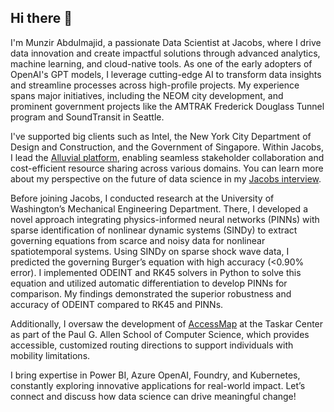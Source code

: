 ## Hi there 👋

I'm Munzir Abdulmajid, a passionate Data Scientist at Jacobs, where I drive data innovation and create impactful solutions through advanced analytics, machine learning, and cloud-native tools. As one of the early adopters of OpenAI's GPT models, I leverage cutting-edge AI to transform data insights and streamline processes across high-profile projects. My experience spans major initiatives, including the NEOM city development, and prominent government projects like the AMTRAK Frederick Douglass Tunnel program and SoundTransit in Seattle.

I've supported big clients such as Intel, the New York City Department of Design and Construction, and the Government of Singapore. Within Jacobs, I lead the [Alluvial platform](https://customers.microsoft.com/en-us/story/1655187821653342085-jacobs-microsoft-fabric-power-bi-partner-professional-services-usa), enabling seamless stakeholder collaboration and cost-efficient resource sharing across various domains. You can learn more about my perspective on the future of data science in my [Jacobs interview](https://www.jacobs.com/newsroom/qa/view-future-data-science-qa-munzir-abdulmajid).

Before joining Jacobs, I conducted research at the University of Washington’s Mechanical Engineering Department. There, I developed a novel approach integrating physics-informed neural networks (PINNs) with sparse identification of nonlinear dynamic systems (SINDy) to extract governing equations from scarce and noisy data for nonlinear spatiotemporal systems. Using SINDy on sparse shock wave data, I predicted the governing Burger’s equation with high accuracy (<0.90% error). I implemented ODEINT and RK45 solvers in Python to solve this equation and utilized automatic differentiation to develop PINNs for comparison. My findings demonstrated the superior robustness and accuracy of ODEINT compared to RK45 and PINNs.

Additionally, I oversaw the development of [AccessMap](https://www.accessmap.app/?region=wa.seattle&lon=-122.334298&lat=47.606386&z=13) at the Taskar Center as part of the Paul G. Allen School of Computer Science, which provides accessible, customized routing directions to support individuals with mobility limitations.

I bring expertise in Power BI, Azure OpenAI, Foundry, and Kubernetes, constantly exploring innovative applications for real-world impact. Let’s connect and discuss how data science can drive meaningful change!

